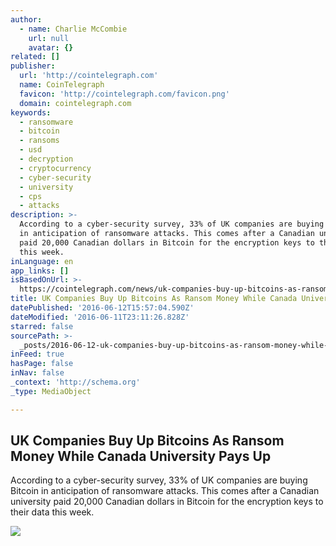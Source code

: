 ```yaml
---
author:
  - name: Charlie McCombie
    url: null
    avatar: {}
related: []
publisher:
  url: 'http://cointelegraph.com'
  name: CoinTelegraph
  favicon: 'http://cointelegraph.com/favicon.png'
  domain: cointelegraph.com
keywords:
  - ransomware
  - bitcoin
  - ransoms
  - usd
  - decryption
  - cryptocurrency
  - cyber-security
  - university
  - cps
  - attacks
description: >-
  According to a cyber-security survey, 33% of UK companies are buying Bitcoin
  in anticipation of ransomware attacks. This comes after a Canadian university
  paid 20,000 Canadian dollars in Bitcoin for the encryption keys to their data
  this week.
inLanguage: en
app_links: []
isBasedOnUrl: >-
  https://cointelegraph.com/news/uk-companies-buy-up-bitcoins-as-ransom-money-while-canada-university-pays-up
title: UK Companies Buy Up Bitcoins As Ransom Money While Canada University Pays Up
datePublished: '2016-06-12T15:57:04.590Z'
dateModified: '2016-06-11T23:11:26.828Z'
starred: false
sourcePath: >-
  _posts/2016-06-12-uk-companies-buy-up-bitcoins-as-ransom-money-while-canada-un.md
inFeed: true
hasPage: false
inNav: false
_context: 'http://schema.org'
_type: MediaObject

---
```

<article style=""><h1>UK Companies Buy Up Bitcoins As Ransom Money While Canada University Pays Up</h1><p>According to a cyber-security survey, 33% of UK companies are buying Bitcoin in anticipation of ransomware attacks. This comes after a Canadian university paid 20,000 Canadian dollars in Bitcoin for the encryption keys to their data this week.</p><img src="http://cointelegraph.com/images/725_aHR0cDovL2NvaW50ZWxlZ3JhcGguY29tL3N0b3JhZ2UvdXBsb2Fkcy92aWV3L2E5NDBjOWJkMTBlZTViOGRjMWNhMmMxNzg1MGE1YTFlLmpwZw==.jpg" /></article>